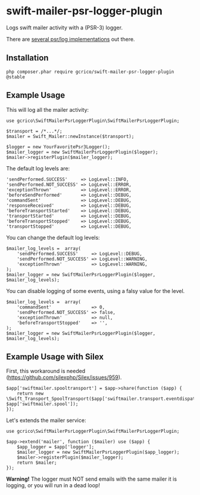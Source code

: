 swift-mailer-psr-logger-plugin
==============================

Logs swift mailer activity with a (PSR-3) logger.

There are [several psr/log implementations](https://packagist.org/search/?q=psr/log) out there.



## Installation

    php composer.phar require gcrico/swift-mailer-psr-logger-plugin @stable


## Example Usage

This will log all the mailer activity:

    use gcrico\SwiftMailerPsrLoggerPlugin\SwiftMailerPsrLoggerPlugin;

    $transport = /*...*/;
    $mailer = Swift_Mailer::newInstance($transport);

    $logger = new YourFavoritePsr3Logger();
    $mailer_logger = new SwiftMailerPsrLoggerPlugin($logger);
    $mailer->registerPlugin($mailer_logger);


The default log levels are:

    'sendPerformed.SUCCESS'     => LogLevel::INFO,
    'sendPerformed.NOT_SUCCESS' => LogLevel::ERROR,
    'exceptionThrown'           => LogLevel::ERROR,
    'beforeSendPerformed'       => LogLevel::DEBUG,
    'commandSent'               => LogLevel::DEBUG,
    'responseReceived'          => LogLevel::DEBUG,
    'beforeTransportStarted'    => LogLevel::DEBUG,
    'transportStarted'          => LogLevel::DEBUG,
    'beforeTransportStopped'    => LogLevel::DEBUG,
    'transportStopped'          => LogLevel::DEBUG,


You can change the default log levels:

    $mailer_log_levels =  array(
        'sendPerformed.SUCCESS'     => LogLevel::DEBUG,
        'sendPerformed.NOT_SUCCESS' => LogLevel::WARNING,
        'exceptionThrown'           => LogLevel::WARNING,
    );
    $mailer_logger = new SwiftMailerPsrLoggerPlugin($logger, $mailer_log_levels);


You can disable logging of some events, using a falsy value for the level.

    $mailer_log_levels =  array(
        'commandSent'               => 0,
        'sendPerformed.NOT_SUCCESS' => false,
        'exceptionThrown'           => null,
        'beforeTransportStopped'    => '',
    );
    $mailer_logger = new SwiftMailerPsrLoggerPlugin($logger, $mailer_log_levels);


## Example Usage with Silex

First, this workaround is needed (https://github.com/silexphp/Silex/issues/959).

    $app['swiftmailer.spooltransport'] = $app->share(function ($app) {
        return new \Swift_Transport_SpoolTransport($app['swiftmailer.transport.eventdispatcher'], $app['swiftmailer.spool']);
    });


Let's extends the mailer service:

    use gcrico\SwiftMailerPsrLoggerPlugin\SwiftMailerPsrLoggerPlugin;

    $app->extend('mailer', function ($mailer) use ($app) {
        $app_logger = $app['logger'];
        $mailer_logger = new SwiftMailerPsrLoggerPlugin($app_logger);
        $mailer->registerPlugin($mailer_logger);
        return $mailer;
    });


**Warning!** The logger must NOT send emails with the same mailer it is logging, or you will run in a dead loop!


